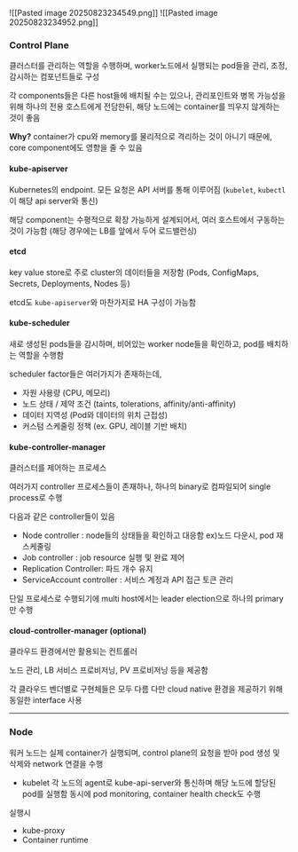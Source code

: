 
![[Pasted image 20250823234549.png]]
![[Pasted image 20250823234952.png]]


### Control Plane

클러스터를 관리하는 역할을 수행하며, worker노드에서 실행되는 pod들을 관리, 조정, 감시하는 컴포넌트들로 구성

각 components들은 다른 host들에 배치될 수는 있으나, 관리포인트와 병목 가능성을 위해 하나의 전용 호스트에게 전담한뒤, 해당 노드에는 container를 띄우지 않게하는 것이 좋음 

**Why?** 
container가 cpu와 memory를 물리적으로 격리하는 것이 아니기 때문에, core component에도 영향을 줄 수 있음


#### kube-apiserver
Kubernetes의 endpoint. 모든 요청은 API 서버를 통해 이루어짐 (`kubelet`, `kubectl`이 해당 api server와 통신)

해당 component는 수평적으로 확장 가능하게 설계되어서, 여러 호스트에서 구동하는 것이 가능함 (해당 경우에는 LB를 앞에서 두어 로드밸런싱)

#### etcd

key value store로 주로 cluster의 데이터들을 저장함 (Pods, ConfigMaps, Secrets, Deployments, Nodes 등)

etcd도 `kube-apiserver`와 마찬가지로 HA 구성이 가능함

#### kube-scheduler
새로 생성된 pods들을 감시하며, 비어있는 worker node들을 확인하고, pod를 배치하는 역할을 수행함

scheduler factor들은 여러가지가 존재하는데,

- 자원 사용량 (CPU, 메모리)    
- 노드 상태 / 제약 조건 (taints, tolerations, affinity/anti-affinity)
- 데이터 지역성 (Pod와 데이터의 위치 근접성)
- 커스텀 스케줄링 정책 (ex. GPU, 레이블 기반 배치)


#### kube-controller-manager

클러스터를 제어하는 프로세스

여러가지 controller 프로세스들이 존재하나, 하나의 binary로 컴파일되어 single process로 수행

다음과 같은 controller들이 있음

- Node controller : node들의 상태들을 확인하고 대응함 ex)노드 다운시, pod 재스케줄링
- Job controller : job resource 실행 및 완료 제어
- Replication Controller: 파드 개수 유지
- ServiceAccount controller : 서비스 계정과 API 접근 토큰 관리

단일 프로세스로 수행되기에 multi host에서는 leader election으로 하나의 primary만 수행

#### cloud-controller-manager (optional)
클라우드 환경에서만 활용되는 컨트롤러

노드 관리, LB 서비스 프로비저닝, PV 프로비저닝 등을 제공함

각 클라우드 벤더별로 구현체들은 모두 다름 다만 cloud native 환경을 제공하기 위해 동일한 interface 사용

---
### Node

워커 노드는 실제 container가 실행되며, control plane의 요청을 받아 pod 생성 및 삭제와 network 연결을 수행

- kubelet
각 노드의 agent로 kube-api-server와 통신하며 해당 노드에 할당된 pod를 실행함
동시에 pod monitoring, container health check도 수행

실행시

- kube-proxy
- Container runtime

